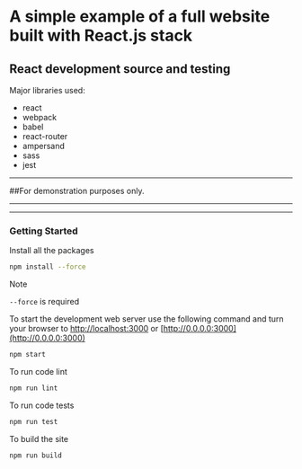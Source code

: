 # A simple example of a full website built with React.js stack
## React development source and testing

Major libraries used:
- react
- webpack
- babel
- react-router
- ampersand
- sass
- jest

---

##For demonstration purposes only.

---
---

### Getting Started

Install all the packages

~~~bash
npm install --force
~~~

> [!NOTE]
> `--force` is required 

To start the development web server use the following command and turn your browser to [http://localhost:3000](http://localhost:3000) or [http://0.0.0.0:3000](http://0.0.0.0:3000) 

~~~bash
npm start
~~~

To run code lint

~~~bash
npm run lint
~~~

To run code tests

~~~bash
npm run test
~~~

To build the site 

~~~bash
npm run build
~~~
